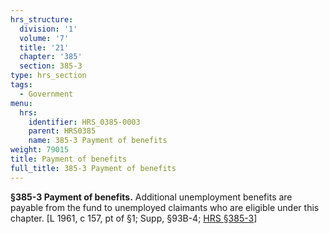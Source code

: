```yaml
---
hrs_structure:
  division: '1'
  volume: '7'
  title: '21'
  chapter: '385'
  section: 385-3
type: hrs_section
tags:
  - Government
menu:
  hrs:
    identifier: HRS_0385-0003
    parent: HRS0385
    name: 385-3 Payment of benefits
weight: 79015
title: Payment of benefits
full_title: 385-3 Payment of benefits
---
```

**§385-3 Payment of benefits.** Additional unemployment benefits are payable from the fund to unemployed claimants who are eligible under this chapter. [L 1961, c 157, pt of §1; Supp, §93B-4; [HRS §385-3](/title-21/chapter-385/section-385-3/)]